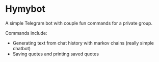 # Hymybot

A simple Telegram bot with couple fun commands for a private group.

Commands include:

* Generating text from chat history with markov chains (really simple chatbot)
* Saving quotes and printing saved quotes